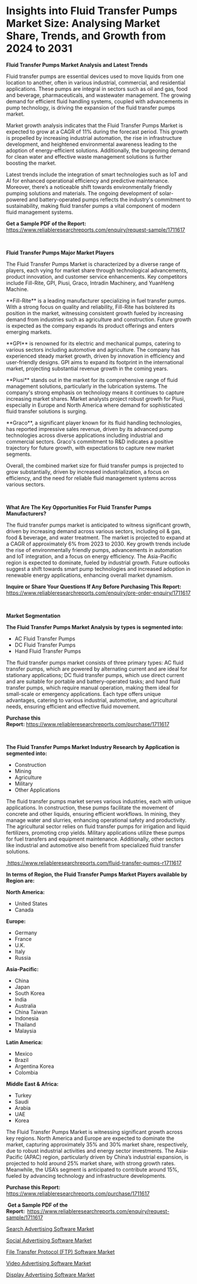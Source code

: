 <p><h1>Insights into Fluid Transfer Pumps Market Size: Analysing Market Share, Trends, and Growth from 2024 to 2031</h1></p><p><strong>Fluid Transfer Pumps Market Analysis and Latest Trends</strong></p>
<p><p>Fluid transfer pumps are essential devices used to move liquids from one location to another, often in various industrial, commercial, and residential applications. These pumps are integral in sectors such as oil and gas, food and beverage, pharmaceuticals, and wastewater management. The growing demand for efficient fluid handling systems, coupled with advancements in pump technology, is driving the expansion of the fluid transfer pumps market.</p><p>Market growth analysis indicates that the Fluid Transfer Pumps Market is expected to grow at a CAGR of 11% during the forecast period. This growth is propelled by increasing industrial automation, the rise in infrastructure development, and heightened environmental awareness leading to the adoption of energy-efficient solutions. Additionally, the burgeoning demand for clean water and effective waste management solutions is further boosting the market.</p><p>Latest trends include the integration of smart technologies such as IoT and AI for enhanced operational efficiency and predictive maintenance. Moreover, there’s a noticeable shift towards environmentally friendly pumping solutions and materials. The ongoing development of solar-powered and battery-operated pumps reflects the industry's commitment to sustainability, making fluid transfer pumps a vital component of modern fluid management systems.</p></p>
<p><strong>Get a Sample PDF of the Report:&nbsp;</strong> <a href="https://www.reliableresearchreports.com/enquiry/request-sample/1711617?utm_campaign=1616&utm_medium=2&utm_source=Github&utm_content=ia&utm_term=22102024&utm_id=fluid-transfer-pumps">https://www.reliableresearchreports.com/enquiry/request-sample/1711617</a></p>
<p>&nbsp;</p>
<p><strong>Fluid Transfer Pumps Major Market Players</strong></p>
<p><p>The Fluid Transfer Pumps Market is characterized by a diverse range of players, each vying for market share through technological advancements, product innovation, and customer service enhancements. Key competitors include Fill-Rite, GPI, Piusi, Graco, Intradin Machinery, and YuanHeng Machine.</p><p>**Fill-Rite** is a leading manufacturer specializing in fuel transfer pumps. With a strong focus on quality and reliability, Fill-Rite has bolstered its position in the market, witnessing consistent growth fueled by increasing demand from industries such as agriculture and construction. Future growth is expected as the company expands its product offerings and enters emerging markets.</p><p>**GPI** is renowned for its electric and mechanical pumps, catering to various sectors including automotive and agriculture. The company has experienced steady market growth, driven by innovation in efficiency and user-friendly designs. GPI aims to expand its footprint in the international market, projecting substantial revenue growth in the coming years.</p><p>**Piusi** stands out in the market for its comprehensive range of fluid management solutions, particularly in the lubrication systems. The company's strong emphasis on technology means it continues to capture increasing market shares. Market analysts project robust growth for Piusi, especially in Europe and North America where demand for sophisticated fluid transfer solutions is surging.</p><p>**Graco**, a significant player known for its fluid handling technologies, has reported impressive sales revenue, driven by its advanced pump technologies across diverse applications including industrial and commercial sectors. Graco's commitment to R&D indicates a positive trajectory for future growth, with expectations to capture new market segments.</p><p>Overall, the combined market size for fluid transfer pumps is projected to grow substantially, driven by increased industrialization, a focus on efficiency, and the need for reliable fluid management systems across various sectors.</p></p>
<p>&nbsp;</p>
<p><strong>What Are The Key Opportunities For Fluid Transfer Pumps Manufacturers?</strong></p>
<p><p>The fluid transfer pumps market is anticipated to witness significant growth, driven by increasing demand across various sectors, including oil & gas, food & beverage, and water treatment. The market is projected to expand at a CAGR of approximately 6% from 2023 to 2030. Key growth trends include the rise of environmentally friendly pumps, advancements in automation and IoT integration, and a focus on energy efficiency. The Asia-Pacific region is expected to dominate, fueled by industrial growth. Future outlooks suggest a shift towards smart pump technologies and increased adoption in renewable energy applications, enhancing overall market dynamism.</p></p>
<p><strong>Inquire or Share Your Questions If Any Before Purchasing This Report:</strong> <a href="https://www.reliableresearchreports.com/enquiry/pre-order-enquiry/1711617?utm_campaign=1616&utm_medium=2&utm_source=Github&utm_content=ia&utm_term=22102024&utm_id=fluid-transfer-pumps">https://www.reliableresearchreports.com/enquiry/pre-order-enquiry/1711617</a></p>
<p>&nbsp;</p>
<p><strong>Market Segmentation</strong></p>
<p><strong>The Fluid Transfer Pumps Market Analysis by types is segmented into:</strong></p>
<p><ul><li>AC Fluid Transfer Pumps</li><li>DC Fluid Transfer Pumps</li><li>Hand Fluid Transfer Pumps</li></ul></p>
<p><p>The fluid transfer pumps market consists of three primary types: AC fluid transfer pumps, which are powered by alternating current and are ideal for stationary applications; DC fluid transfer pumps, which use direct current and are suitable for portable and battery-operated tasks; and hand fluid transfer pumps, which require manual operation, making them ideal for small-scale or emergency applications. Each type offers unique advantages, catering to various industrial, automotive, and agricultural needs, ensuring efficient and effective fluid movement.</p></p>
<p><strong>Purchase this Report:&nbsp;</strong><a href="https://www.reliableresearchreports.com/purchase/1711617?utm_campaign=1616&utm_medium=2&utm_source=Github&utm_content=ia&utm_term=22102024&utm_id=fluid-transfer-pumps">https://www.reliableresearchreports.com/purchase/1711617</a></p>
<p>&nbsp;</p>
<p><strong>The Fluid Transfer Pumps Market Industry Research by Application is segmented into:</strong></p>
<p><ul><li>Construction</li><li>Mining</li><li>Agriculture</li><li>Military</li><li>Other Applications</li></ul></p>
<p><p>The fluid transfer pumps market serves various industries, each with unique applications. In construction, these pumps facilitate the movement of concrete and other liquids, ensuring efficient workflows. In mining, they manage water and slurries, enhancing operational safety and productivity. The agricultural sector relies on fluid transfer pumps for irrigation and liquid fertilizers, promoting crop yields. Military applications utilize these pumps for fuel transfers and equipment maintenance. Additionally, other sectors like industrial and automotive also benefit from specialized fluid transfer solutions.</p></p>
<p><a href="https://www.reliableresearchreports.com/fluid-transfer-pumps-r1711617?utm_campaign=1616&utm_medium=2&utm_source=Github&utm_content=ia&utm_term=22102024&utm_id=fluid-transfer-pumps">&nbsp;https://www.reliableresearchreports.com/fluid-transfer-pumps-r1711617</a></p>
<p><strong>In terms of Region, the Fluid Transfer Pumps Market Players available by Region are:</strong></p>
<p>
    <p> <strong> North America: </strong>
        <ul>
            <li>United States</li>
            <li>Canada</li>
        </ul>
        </p> 
    <p> <strong> Europe: </strong>
        <ul>
            <li>Germany</li>
            <li>France</li>
            <li>U.K.</li>
            <li>Italy</li>
            <li>Russia</li>
        </ul>
        </p> 
    <p> <strong> Asia-Pacific: </strong>
        <ul>
            <li>China</li>
            <li>Japan</li>
            <li>South Korea</li>
            <li>India</li>
            <li>Australia</li>
            <li>China Taiwan</li>
            <li>Indonesia</li>
            <li>Thailand</li>
            <li>Malaysia</li>
        </ul>
        </p> 
    <p> <strong> Latin America: </strong>
        <ul>
            <li>Mexico</li>
            <li>Brazil</li>
            <li>Argentina Korea</li>
            <li>Colombia</li>
        </ul>
        </p> 
    <p> <strong> Middle East & Africa: </strong>
        <ul>
            <li>Turkey</li>
            <li>Saudi</li>
            <li>Arabia</li>
            <li>UAE</li>
            <li>Korea</li>
        </ul>
    </p>
    </p>
<p><p>The Fluid Transfer Pumps Market is witnessing significant growth across key regions. North America and Europe are expected to dominate the market, capturing approximately 35% and 30% market share, respectively, due to robust industrial activities and energy sector investments. The Asia-Pacific (APAC) region, particularly driven by China’s industrial expansion, is projected to hold around 25% market share, with strong growth rates. Meanwhile, the USA’s segment is anticipated to contribute around 15%, fueled by advancing technology and infrastructure developments.</p></p>
<p><strong>Purchase this Report: </strong><a href="https://www.reliableresearchreports.com/purchase/1711617?utm_campaign=1616&utm_medium=2&utm_source=Github&utm_content=ia&utm_term=22102024&utm_id=fluid-transfer-pumps">https://www.reliableresearchreports.com/purchase/1711617</a></p>
<p>&nbsp;<strong>Get a Sample PDF of the Report:&nbsp;&nbsp;</strong><a href="https://www.reliableresearchreports.com/enquiry/request-sample/1711617?utm_campaign=1616&utm_medium=2&utm_source=Github&utm_content=ia&utm_term=22102024&utm_id=fluid-transfer-pumps">https://www.reliableresearchreports.com/enquiry/request-sample/1711617</a></p>
<p><strong></strong></p>
<p><p><a href="https://www.linkedin.com/pulse/mapping-search-advertising-software-market-trends-challenges-9pkje?utm_campaign=1616&utm_medium=2&utm_source=Github&utm_content=ia&utm_term=22102024&utm_id=fluid-transfer-pumps">Search Advertising Software Market</a></p><p><a href="https://www.linkedin.com/pulse/social-advertising-software-market-outlook-complete-industry-kb4ve?utm_campaign=1616&utm_medium=2&utm_source=Github&utm_content=ia&utm_term=22102024&utm_id=fluid-transfer-pumps">Social Advertising Software Market</a></p><p><a href="https://github.com/AshikRahman665/Market-Research-Report-List-1/blob/main/file-transfer-protocol-ftp-software-market.md?utm_campaign=1616&utm_medium=2&utm_source=Github&utm_content=ia&utm_term=22102024&utm_id=fluid-transfer-pumps">File Transfer Protocol (FTP) Software Market</a></p><p><a href="https://www.linkedin.com/pulse/global-video-advertising-software-market-exploring-share-trends-euvve?utm_campaign=1616&utm_medium=2&utm_source=Github&utm_content=ia&utm_term=22102024&utm_id=fluid-transfer-pumps">Video Advertising Software Market</a></p><p><a href="https://www.linkedin.com/pulse/display-advertising-software-industry-resonance-47-amplification-j2jke?utm_campaign=1616&utm_medium=2&utm_source=Github&utm_content=ia&utm_term=22102024&utm_id=fluid-transfer-pumps">Display Advertising Software Market</a></p></p>